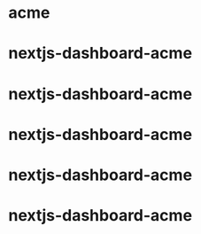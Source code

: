 # acme
# nextjs-dashboard-acme
# nextjs-dashboard-acme
# nextjs-dashboard-acme
# nextjs-dashboard-acme
# nextjs-dashboard-acme
